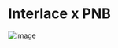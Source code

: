 # Interlace x PNB
![image]([files/Users/jzhang/Desktop/Isolated.png](https://www.pnb.ac.id/img/logo-pnb.3aae610b.png))
